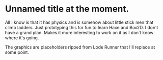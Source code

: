 # Unnamed title at the moment. 

All I know is that it has physics and is somehow about little stick men that climb ladders. Just prototyping this for fun to learn Haxe and Box2D. I don't have a grand plan. Makes it more interesting to work on it as I don't know where it's going.

The graphics are placeholders ripped from Lode Runner that I'll replace at some point.